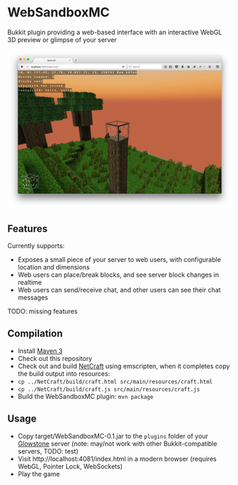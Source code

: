 # WebSandboxMC

Bukkit plugin providing a web-based interface with an interactive WebGL 3D preview or glimpse of your server

![Screenshot](screenshot.png)

## Features
Currently supports:

* Exposes a small piece of your server to web users, with configurable location and dimensions
* Web users can place/break blocks, and see server block changes in realtime
* Web users can send/receive chat, and other users can see their chat messages

TODO: missing features

## Compilation
* Install [Maven 3](http://maven.apache.org/download.html)
* Check out this repository
* Check out and build [NetCraft](https://github.com/satoshinm/NetCraft) using emscripten, when it completes copy the build output into resources:
* `cp ../NetCraft/build/craft.html src/main/resources/craft.html`
* `cp ../NetCraft/build/craft.js src/main/resources/craft.js`
* Build the WebSandboxMC plugin: `mvn package`

## Usage
* Copy target/WebSandboxMC-0.1.jar to the `plugins` folder of your [Glowstone](https://www.glowstone.net) server (note: may/not work with other Bukkit-compatible servers, TODO: test)
* Visit http://localhost:4081/index.html in a modern browser (requires WebGL, Pointer Lock, WebSockets)
* Play the game

